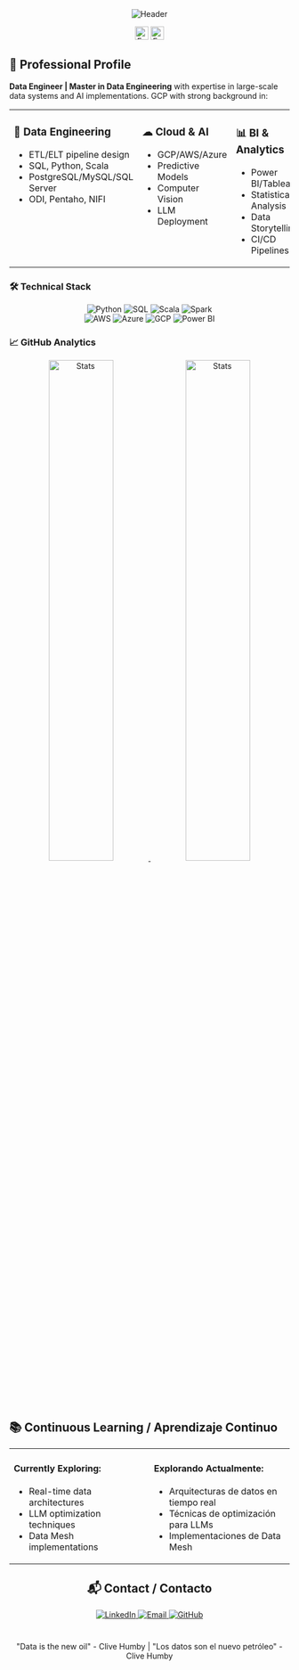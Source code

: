 <div align="center">
  <!-- Dynamic Header -->
  <img src="https://readme-typing-svg.demolab.com?font=Fira+Code&size=26&duration=3000&pause=1000&color=1E90FF&width=500&lines=Javier+Moreno;Data+Engineer+%7C+AI+Specialist;Master+in+Data+Engineering" alt="Header"/>

  <!-- Language Toggle -->
  <p>
    <a href="#english" style="text-decoration:none"><img src="https://img.shields.io/badge/🇺🇸_English-1E90FF?style=flat&logo=google-translate" alt="English" height="24"/></a>
    <a href="#espanol" style="text-decoration:none"><img src="https://img.shields.io/badge/🇪🇸_Español-1E90FF?style=flat&logo=google-translate" alt="Español" height="24"/></a>
  </p>
</div>

<!-- English Version -->
<div id="english">
<h2>🚀 Professional Profile</h2>

<p><strong>Data Engineer | Master in Data Engineering</strong> with expertise in large-scale data systems and AI implementations. GCP with strong background in:</p>

<table>
<tr>
<td width="33%" valign="top">
<h3>🔧 Data Engineering</h3>
<ul>
<li>ETL/ELT pipeline design</li>
<li>SQL, Python, Scala</li>
<li>PostgreSQL/MySQL/SQL Server</li>
<li>ODI, Pentaho, NIFI</li>
</ul>
</td>

<td width="33%" valign="top">
<h3>☁ Cloud & AI</h3>
<ul>
<li>GCP/AWS/Azure</li>
<li>Predictive Models</li>
<li>Computer Vision</li>
<li>LLM Deployment</li>
</ul>
</td>

<td width="33%" valign="top">
<h3>📊 BI & Analytics</h3>
<ul>
<li>Power BI/Tableau</li>
<li>Statistical Analysis</li>
<li>Data Storytelling</li>
<li>CI/CD Pipelines</li>
</ul>
</td>
</tr>
</table>

<h3>🛠️ Technical Stack</h3>

<div align="center">
<img src="https://img.shields.io/badge/Python-3776AB?logo=python&logoColor=white" alt="Python"/>
<img src="https://img.shields.io/badge/SQL-4479A1?logo=postgresql&logoColor=white" alt="SQL"/>
<img src="https://img.shields.io/badge/Scala-DC322F?logo=scala&logoColor=white" alt="Scala"/>
<img src="https://img.shields.io/badge/Spark-E25A1C?logo=apachespark&logoColor=white" alt="Spark"/>
<br>
<img src="https://img.shields.io/badge/AWS-232F3E?logo=amazonaws&logoColor=white" alt="AWS"/>
<img src="https://img.shields.io/badge/Azure-0078D4?logo=microsoftazure&logoColor=white" alt="Azure"/>
<img src="https://img.shields.io/badge/GCP-4285F4?logo=googlecloud&logoColor=white" alt="GCP"/>
<img src="https://img.shields.io/badge/PowerBI-F2C811?logo=powerbi&logoColor=black" alt="Power BI"/>
</div>

<h3>📈 GitHub Analytics</h3>

<div align="center">
<a href="https://github.com/javiermorenof7">
<img src="https://github-readme-stats.vercel.app/api?username=javiermorenof7&show_icons=true&theme=radical" alt="Stats" width="48%"/>
<img src="https://github-readme-stats.vercel.app/api/top-langs/?username=javiermorenof7&layout=compact&theme=radical" alt="Stats" width="48%"/>
</a>
</div>
</div>

<!-- Spanish Version -->
<div id="espanol" style="display:none">
<h2>🚀 Perfil Profesional</h2>

<p><strong>Ingeniero de Datos | Magíster en Ingeniería de Datos</strong> con experiencia en sistemas de datos a gran escala e implementaciones de IA. GCP, experiencia en:</p>

<table>
<tr>
<td width="33%" valign="top">
<h3>🔧 Ingeniería de Datos</h3>
<ul>
<li>Diseño de pipelines ETL/ELT</li>
<li>SQL, Python, Scala</li>
<li>PostgreSQL/MySQL/SQL Server</li>
<li>ODI, Pentaho, NIFI</li>
</ul>
</td>

<td width="33%" valign="top">
<h3>☁ Cloud & IA</h3>
<ul>
<li>GCP/AWS/Azure</li>
<li>Modelos Predictivos</li>
<li>Visión Artificial</li>
<li>Despliegue de LLMs</li>
</ul>
</td>

<td width="33%" valign="top">
<h3>📊 BI & Análisis</h3>
<ul>
<li>Power BI/Tableau</li>
<li>Análisis Estadístico</li>
<li>Narrativa de Datos</li>
<li>Pipelines CI/CD</li>
</ul>
</td>
</tr>
</table>

<h3>🛠️ Stack Tecnológico</h3>

<div align="center">
<img src="https://img.shields.io/badge/Python-3776AB?logo=python&logoColor=white" alt="Python"/>
<img src="https://img.shields.io/badge/SQL-4479A1?logo=postgresql&logoColor=white" alt="SQL"/>
<img src="https://img.shields.io/badge/Scala-DC322F?logo=scala&logoColor=white" alt="Scala"/>
<img src="https://img.shields.io/badge/Spark-E25A1C?logo=apachespark&logoColor=white" alt="Spark"/>
<br>
<img src="https://img.shields.io/badge/AWS-232F3E?logo=amazonaws&logoColor=white" alt="AWS"/>
<img src="https://img.shields.io/badge/Azure-0078D4?logo=microsoftazure&logoColor=white" alt="Azure"/>
<img src="https://img.shields.io/badge/GCP-4285F4?logo=googlecloud&logoColor=white" alt="GCP"/>
<img src="https://img.shields.io/badge/PowerBI-F2C811?logo=powerbi&logoColor=black" alt="Power BI"/>
</div>

<h3>📊 Estadísticas GitHub</h3>

<div align="center">
<a href="https://github.com/javiermorenof7">
<img src="https://github-readme-stats.vercel.app/api?username=javiermorenof7&show_icons=true&theme=radical&locale=es" alt="Estadísticas" width="48%"/>
<img src="https://github-readme-stats.vercel.app/api/top-langs/?username=javiermorenof7&layout=compact&theme=radical&locale=es" alt="Lenguajes" width="48%"/>
</a>
</div>
</div>

<!-- Learning Section -->
<h2>📚 Continuous Learning / Aprendizaje Continuo</h2>

<table>
<tr>
<td width="50%" valign="top">
<h4>Currently Exploring:</h4>
<ul>
<li>Real-time data architectures</li>
<li>LLM optimization techniques</li>
<li>Data Mesh implementations</li>
</ul>
</td>

<td width="50%" valign="top">
<h4>Explorando Actualmente:</h4>
<ul>
<li>Arquitecturas de datos en tiempo real</li>
<li>Técnicas de optimización para LLMs</li>
<li>Implementaciones de Data Mesh</li>
</ul>
</td>
</tr>
</table>

<!-- Contact Section -->
<div align="center">
<h2>📬 Contact / Contacto</h2>

<a href="https://www.linkedin.com/in/francisco-javier-garcia-moreno-78b184166">
<img src="https://img.shields.io/badge/-LinkedIn-0A66C2?logo=linkedin&logoColor=white&style=for-the-badge" alt="LinkedIn"/>
</a>

<a href="mailto:tu@email.com">
<img src="https://img.shields.io/badge/-Email-EA4335?logo=gmail&logoColor=white&style=for-the-badge" alt="Email"/>
</a>

<a href="https://github.com/javiermorenof7">
<img src="https://img.shields.io/badge/-GitHub-181717?logo=github&logoColor=white&style=for-the-badge" alt="GitHub"/>
</a>
</div>

<!-- Footer -->
<div align="center" style="margin-top: 40px;">
<p>"Data is the new oil" - Clive Humby | "Los datos son el nuevo petróleo" - Clive Humby</p>
</div>
